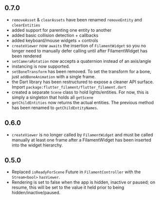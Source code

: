 ## 0.7.0
* `removeAsset` & `clearAssets` have been renamed `removeEntity` and `clearEntities`
* added support for parenting one entity to another
* added basic collision detection + callbacks
* added keyboard/mouse widgets + controls
* `createViewer` now `awaits` the insertion of `FilamentWidget` so you no longer need to manually defer calling until after FilamentWidget has been rendered  
* `setCameraRotation` now accepts a quaternion instead of an axis/angle
* instancing is now supported.
* `setBoneTransform` has been removed. To set the transform for a bone, just `addBoneAnimation` with a single frame.
* the Dart library has been restructured to expose a cleaner API surface. Import `package:flutter_filament/flutter_filament.dart`
* created a separate `Scene` class to hold lights/entities. For now, this is simply a singleton that holds all `getScene`
* `getChildEntities` now returns the actual entities. The previous method has been renamed to `getChildEntityNames`.

## 0.6.0

* `createViewer` is no longer called by `FilamentWidget` and must be called manually at least one frame after a FilamentWidget has been inserted into the widget hierarchy.


## 0.5.0

* Replaced `isReadyForScene` Future in `FilamentController` with the `Stream<bool>` `hasViewer`. 
* Rendering is set to false when the app is hidden, inactive or paused; on resume, this will be set to the value it held prior to being hidden/inactive/paused.
